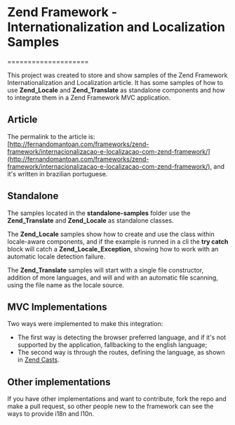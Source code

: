 # Zend Framework - Internationalization and Localization Samples
====================

This project was created to store and show samples of the Zend Framework Internationalization and Localization article. It has some samples of how to use **Zend_Locale** and **Zend_Translate** as standalone components and how to integrate them in a Zend Framework MVC application.

## Article

The permalink to the article is: [http://fernandomantoan.com/frameworks/zend-framework/internacionalizacao-e-localizacao-com-zend-framework/](http://fernandomantoan.com/frameworks/zend-framework/internacionalizacao-e-localizacao-com-zend-framework/), and it's written in brazilian portuguese.

## Standalone

The samples located in the **standalone-samples** folder use the **Zend_Translate** and **Zend_Locale** as standalone classes.

The **Zend_Locale** samples show how to create and use the class within locale-aware components, and if the example is runned in a cli the **try catch** block will catch a **Zend_Locale_Exception**, showing how to work with an automatic locale detection failure.

The **Zend_Translate** samples will start with a single file constructor, addition of more languages, and will and with an automatic file scanning, using the file name as the locale source.

## MVC Implementations

Two ways were implemented to make this integration:

* The first way is detecting the browser preferred language, and if it's not supported by the application, fallbacking to the english language;
* The second way is through the routes, defining the language, as shown in [Zend Casts](www.zendcasts.com/introducing-zend_translate/2009/11/).

## Other implementations

If you have other implementations and want to contribute, fork the repo and make a pull request, so other people new to the framework can see the ways to provide i18n and l10n.
